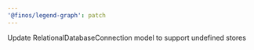 ```yaml
---
'@finos/legend-graph': patch
---
```


Update RelationalDatabaseConnection model to support undefined stores
